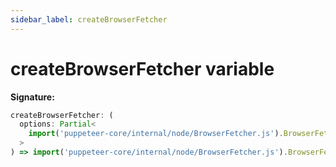 ```yaml
---
sidebar_label: createBrowserFetcher
---
```


# createBrowserFetcher variable

**Signature:**

```typescript
createBrowserFetcher: (
  options: Partial<
    import('puppeteer-core/internal/node/BrowserFetcher.js').BrowserFetcherOptions
  >
) => import('puppeteer-core/internal/node/BrowserFetcher.js').BrowserFetcher;
```
